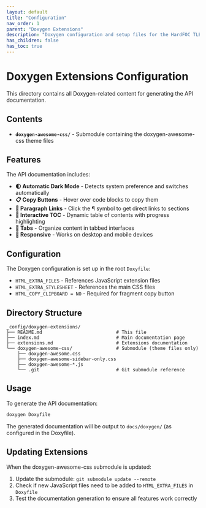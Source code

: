 ```yaml
---
layout: default
title: "Configuration"
nav_order: 1
parent: "Doxygen Extensions"
description: "Doxygen configuration and setup files for the HardFOC TLE92466ED Driver documentation"
has_children: false
has_toc: true
---
```


# Doxygen Extensions Configuration

This directory contains all Doxygen-related content for generating the API documentation.

## Contents

- **`doxygen-awesome-css/`** - Submodule containing the doxygen-awesome-css theme files

## Features

The API documentation includes:

- **🌓 Automatic Dark Mode** - Detects system preference and switches automatically
- **📋 Copy Buttons** - Hover over code blocks to copy them
- **🔗 Paragraph Links** - Click the ¶ symbol to get direct links to sections
- **📑 Interactive TOC** - Dynamic table of contents with progress highlighting
- **📑 Tabs** - Organize content in tabbed interfaces
- **📱 Responsive** - Works on desktop and mobile devices

## Configuration

The Doxygen configuration is set up in the root `Doxyfile`:

- `HTML_EXTRA_FILES` - References JavaScript extension files
- `HTML_EXTRA_STYLESHEET` - References the main CSS files
- `HTML_COPY_CLIPBOARD = NO` - Required for fragment copy button

## Directory Structure

```
_config/doxygen-extensions/
├── README.md                           # This file
├── index.md                            # Main documentation page
├── extensions.md                       # Extensions documentation
└── doxygen-awesome-css/                # Submodule (theme files only)
    ├── doxygen-awesome.css
    ├── doxygen-awesome-sidebar-only.css
    ├── doxygen-awesome-*.js
    └── .git                            # Git submodule reference
```

## Usage

To generate the API documentation:

```bash
doxygen Doxyfile
```

The generated documentation will be output to `docs/doxygen/` (as configured in the Doxyfile).

## Updating Extensions

When the doxygen-awesome-css submodule is updated:

1. Update the submodule: `git submodule update --remote`
2. Check if new JavaScript files need to be added to `HTML_EXTRA_FILES` in `Doxyfile`
3. Test the documentation generation to ensure all features work correctly
